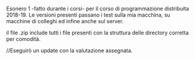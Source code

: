 Esonero 1 -fatto durante i corsi- per il corso di programmazione distribuita 2018-19.
Le versioni presenti passano i test sulla mia macchina, su macchine di colleghi ed infine anche sul server.

il file .zip include tutti i file presenti con la struttura delle directory corretta per comodità.

//Eseguirò un update con la valutazione assegnata.
